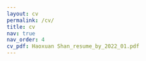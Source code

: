 ```yaml
---
layout: cv
permalink: /cv/
title: cv
nav: true
nav_order: 4
cv_pdf: Haoxuan Shan_resume_by_2022_01.pdf
---
```


